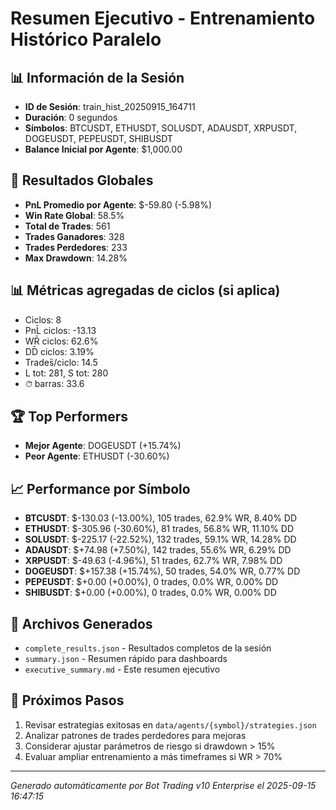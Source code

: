 # Resumen Ejecutivo - Entrenamiento Histórico Paralelo

## 📊 Información de la Sesión
- **ID de Sesión**: train_hist_20250915_164711
- **Duración**: 0 segundos
- **Símbolos**: BTCUSDT, ETHUSDT, SOLUSDT, ADAUSDT, XRPUSDT, DOGEUSDT, PEPEUSDT, SHIBUSDT
- **Balance Inicial por Agente**: $1,000.00

## 🎯 Resultados Globales
- **PnL Promedio por Agente**: $-59.80 (-5.98%)
- **Win Rate Global**: 58.5%
- **Total de Trades**: 561
- **Trades Ganadores**: 328
- **Trades Perdedores**: 233
- **Max Drawdown**: 14.28%

## 📊 Métricas agregadas de ciclos (si aplica)
- Ciclos: 8
- PnL̄ ciclos: -13.13
- WR̄ ciclos: 62.6%
- DD̄ ciclos: 3.19%
- Trades̄/ciclo: 14.5
- L tot: 281, S tot: 280
- ⏱̄ barras: 33.6


## 🏆 Top Performers
- **Mejor Agente**: DOGEUSDT (+15.74%)
- **Peor Agente**: ETHUSDT (-30.60%)

## 📈 Performance por Símbolo
- **BTCUSDT**: $-130.03 (-13.00%), 105 trades, 62.9% WR, 8.40% DD
- **ETHUSDT**: $-305.96 (-30.60%), 81 trades, 56.8% WR, 11.10% DD
- **SOLUSDT**: $-225.17 (-22.52%), 132 trades, 59.1% WR, 14.28% DD
- **ADAUSDT**: $+74.98 (+7.50%), 142 trades, 55.6% WR, 6.29% DD
- **XRPUSDT**: $-49.63 (-4.96%), 51 trades, 62.7% WR, 7.98% DD
- **DOGEUSDT**: $+157.38 (+15.74%), 50 trades, 54.0% WR, 0.77% DD
- **PEPEUSDT**: $+0.00 (+0.00%), 0 trades, 0.0% WR, 0.00% DD
- **SHIBUSDT**: $+0.00 (+0.00%), 0 trades, 0.0% WR, 0.00% DD

## 📁 Archivos Generados
- `complete_results.json` - Resultados completos de la sesión
- `summary.json` - Resumen rápido para dashboards
- `executive_summary.md` - Este resumen ejecutivo

## 🎯 Próximos Pasos
1. Revisar estrategias exitosas en `data/agents/{symbol}/strategies.json`
2. Analizar patrones de trades perdedores para mejoras
3. Considerar ajustar parámetros de riesgo si drawdown > 15%
4. Evaluar ampliar entrenamiento a más timeframes si WR > 70%

---
*Generado automáticamente por Bot Trading v10 Enterprise el 2025-09-15 16:47:15*
